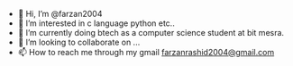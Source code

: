 - 👋 Hi, I’m @farzan2004
- 👀 I’m interested in c language python etc..
- 🌱 I’m currently doing btech as a computer science student at bit mesra. 
- 💞️ I’m looking to collaborate on ...
- 📫 How to reach me through my gmail farzanrashid2004@gmail.com

<!---
farzan2004/farzan2004 is a ✨ special ✨ repository because its `README.md` (this file) appears on your GitHub profile.
You can click the Preview link to take a look at your changes.
--->
